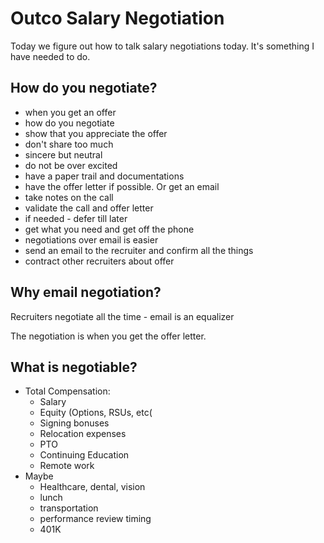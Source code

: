 # Outco Salary Negotiation

Today we figure out how to talk salary negotiations today. It's
something I have needed to do.

## How do you negotiate?

* when you get an offer
* how do you negotiate
* show that you appreciate the offer
* don't share too much
* sincere but neutral
* do not be over excited
* have a paper trail and documentations
* have the offer letter if possible. Or get an email
* take notes on the call
* validate the call and offer letter
* if needed - defer till later
* get what you need and get off the phone
* negotiations over email is easier
* send an email to the recruiter and confirm all the things
* contract other recruiters about offer

## Why email negotiation?

Recruiters negotiate all the time - email is an equalizer

The negotiation is when you get the offer letter.

## What is negotiable?

* Total Compensation:
  - Salary
  - Equity (Options, RSUs, etc(
  - Signing bonuses
  - Relocation expenses
  - PTO
  - Continuing Education
  - Remote work
* Maybe
  - Healthcare, dental, vision
  - lunch
  - transportation
  - performance review timing
  - 401K


